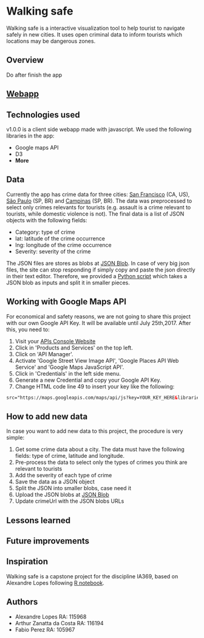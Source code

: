 # Walking safe

Walking safe is a interactive visualization tool to help tourist to navigate safely in new cities. It uses open criminal data to inform tourists which locations may be dangerous zones.

## Overview

Do after finish the app

## [Webapp]()

## Technologies used

v1.0.0 is a client side webapp made with javascript. We used the following libraries in the app:

* Google maps API
* D3
* **More**

## Data

Currently the app has crime data for three cities: [San Francisco](https://data.sfgov.org/Public-Safety/Police-Department-Incidents-Previous-Year-2016-/ritf-b9ki) (CA, US), [São Paulo](http://www.ssp.sp.gov.br/transparenciassp/Consulta.aspx) (SP, BR) and [Campinas](http://www.ssp.sp.gov.br/transparenciassp/Consulta.aspx) (SP, BR). The data was preprocessed to select only crimes relevants for tourists (e.g. assault is a crime relevant to tourists, while domestic violence is not). The final data is a list of JSON objects with the following fields:

* Category: type of crime
* lat: latitude of the crime occurrence
* lng: longitude of the crime occurrence
* Severity: severity of the crime

The JSON files are stores as blobs at [JSON Blob](https://jsonblob.com/). In case of very big json files, the site can stop responding if simply copy and paste the json directly in their text editor. Therefore, we provided a [Python script]() which takes a JSON blob as inputs and split it in smaller pieces.

## Working with Google Maps API

For economical and safety reasons, we are not going to share this project with our own Google API Key. It will be available until July 25th,2017. After this, you need to:

1. Visit your [APIs Console Website](https://code.google.com/apis/console) 
2. Click in 'Products and Services' on the top left.
3. Click on 'API Manager'.
4. Activate 'Google Street View Image API', 'Google Places API Web Service' and 'Google Maps JavaScript API'.
5. Click in 'Credentials' in the left side menu.
6. Generate a new Credential and copy your Google API Key.
7. Change HTML code line 49 to insert your key like the following:

```html
src="https://maps.googleapis.com/maps/api/js?key=YOUR_KEY_HERE&libraries=visualization,places&callback=myMap">

```

## How to add new data

In case you want to add new data to this project, the procedure is very simple:

1. Get some crime data about a city. The data must have the following fields: type of crime, latitude and longitude.
2. Pre-process the data to select only the types of crimes you think are relevant to tourists
3. Add the severity of each type of crime
4. Save the data as a JSON object
5. Split the JSON into smaller blobs, case need it
6. Upload the JSON blobs at [JSON Blob](https://jsonblob.com/)
7. Update crimeUrl with the JSON blobs URLs

## Lessons learned



## Future improvements



## Inspiration

Walking safe is a capstone project for the discipline IA369, based on Alexandre Lopes following [R notebook](https://rpubs.com/alelopes/sf_crime_4tourists).

## Authors

* Alexandre Lopes RA: 115968
* Arthur Zanatta da Costa RA: 116194
* Fabio Perez RA: 105967

